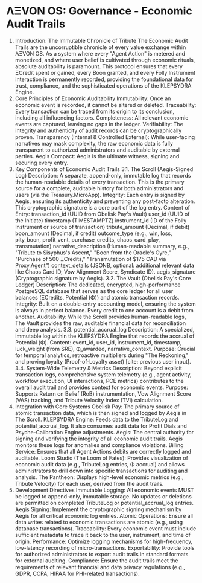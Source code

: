 
# ΛΞVON OS: Governance - Economic Audit Trails
1. Introduction: The Immutable Chronicle of Tribute
The Economic Audit Trails are the uncorruptible chronicle of every value exchange within ΛΞVON OS. As a system where every "Agent Action" is metered and monetized, and where user belief is cultivated through economic rituals, absolute auditability is paramount. This protocol ensures that every ΞCredit spent or gained, every Boon granted, and every Folly Instrument interaction is permanently recorded, providing the foundational data for trust, compliance, and the sophisticated operations of the KLEPSYDRA Engine.
2. Core Principles of Economic Auditability
Immutability: Once an economic event is recorded, it cannot be altered or deleted.
Traceability: Every transaction can be traced from its origin to its conclusion, including all influencing factors.
Completeness: All relevant economic events are captured, leaving no gaps in the ledger.
Verifiability: The integrity and authenticity of audit records can be cryptographically proven.
Transparency (Internal & Controlled External): While user-facing narratives may mask complexity, the raw economic data is fully transparent to authorized administrators and auditable by external parties.
Aegis Compact: Aegis is the ultimate witness, signing and securing every entry.
3. Key Components of Economic Audit Trails
3.1. The Scroll (Aegis-Signed Log)
Description: A separate, append-only, immutable log that records the human-readable details of every transaction. This is the primary source for a complete, auditable history for both administrators and users (via the Treasury.MicroApp).
Integrity: Each entry is signed by Aegis, ensuring its authenticity and preventing any post-facto alteration. This cryptographic signature is a core part of the log entry.
Content of Entry:
transaction_id (UUID from Obelisk Pay's Vault)
user_id (UUID of the Initiate)
timestamp (TIMESTAMPTZ)
instrument_id (ID of the Folly Instrument or source of transaction)
tribute_amount (Decimal, if debit)
boon_amount (Decimal, if credit)
outcome_type (e.g., win, loss, pity_boon, profit_vent, purchase_credits, chaos_card_play, transmutation)
narrative_description (Human-readable summary, e.g., "Tribute to Sisyphus's Ascent," "Boon from the Oracle's Gyre," "Purchase of 500 ΞCredits," "Transmutation of $175 CAD via Proxy.Agent")
context_details (JSONB, optional: additional relevant data like Chaos Card ID, Vow Alignment Score, Syndicate ID).
aegis_signature (Cryptographic signature by Aegis).
3.2. The Vault (Obelisk Pay's Core Ledger)
Description: The dedicated, encrypted, high-performance PostgreSQL database that serves as the core ledger for all user balances (ΞCredits, Potential (Φ)) and atomic transaction records.
Integrity: Built on a double-entry accounting model, ensuring the system is always in perfect balance. Every credit to one account is a debit from another.
Auditability: While the Scroll provides human-readable logs, The Vault provides the raw, auditable financial data for reconciliation and deep analysis.
3.3. potential_accrual_log
Description: A specialized, immutable log within the KLEPSYDRA Engine that records the accrual of Potential (Φ).
Content: event_id, user_id, instrument_id, timestamp, luck_weight (from SRE), Φ_awarded, narrative_context.
Purpose: Crucial for temporal analytics, retroactive multipliers during "The Reckoning," and proving loyalty (Proof-of-Loyalty asset) [cite: previous user input].
3.4. System-Wide Telemetry & Metrics
Description: Beyond explicit transaction logs, comprehensive system telemetry (e.g., agent activity, workflow execution, UI interactions, PCE metrics) contributes to the overall audit trail and provides context for economic events.
Purpose: Supports Return on Belief (RoB) instrumentation, Vow Alignment Score (VAS) tracking, and Tribute Velocity Index (TVI) calculation.
4. Integration with Core Systems
Obelisk Pay: The primary source of atomic transaction data, which is then signed and logged by Aegis in The Scroll.
KLEPSYDRA Engine: Feeds data to the TributeLog and potential_accrual_log. It also consumes audit data for Profit Dials and Psyche-Calibration Engine adjustments.
Aegis: The central authority for signing and verifying the integrity of all economic audit trails. Aegis monitors these logs for anomalies and compliance violations.
Billing Service: Ensures that all Agent Actions debits are correctly logged and auditable.
Loom Studio (The Loom of Fates): Provides visualization of economic audit data (e.g., TributeLog entries, Φ accrual) and allows administrators to drill down into specific transactions for auditing and analysis.
The Pantheon: Displays high-level economic metrics (e.g., Tribute Velocity) for each user, derived from the audit trails.
5. Development Directives
Immutable Logging: All economic events MUST be logged to append-only, immutable storage. No updates or deletions are permitted on completed TributeLog or potential_accrual_log entries.
Aegis Signing: Implement the cryptographic signing mechanism by Aegis for all critical economic log entries.
Atomic Operations: Ensure all data writes related to economic transactions are atomic (e.g., using database transactions).
Traceability: Every economic event must include sufficient metadata to trace it back to the user, instrument, and time of origin.
Performance: Optimize logging mechanisms for high-frequency, low-latency recording of micro-transactions.
Exportability: Provide tools for authorized administrators to export audit trails in standard formats for external auditing.
Compliance: Ensure the audit trails meet the requirements of relevant financial and data privacy regulations (e.g., GDPR, CCPA, HIPAA for PHI-related transactions).
